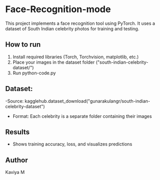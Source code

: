 # Face-Recognition-mode
This project implements a face recognition tool using PyTorch.
It uses a dataset of South Indian celebrity photos for training and testing.

## How to run
1. Install required libraries (Torch, Torchvision, matplotlib, etc.)
2. Place your images in the dataset folder ("south-indian-celebrity-dataset/")
3. Run python-code.py

## Dataset:
-Source: kagglehub.dataset_download("gunarakulangr/south-indian-celebrity-dataset")
- Format: Each celebrity is a separate folder containing their images

## Results
- Shows training accuracy, loss, and visualizes predictions

## Author
Kaviya M
